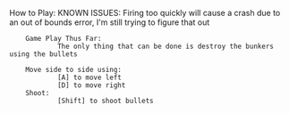 How to Play:
        KNOWN ISSUES:
                Firing too quickly will cause a crash due to an out of bounds error, I'm still trying to figure that out

        Game Play Thus Far:
                The only thing that can be done is destroy the bunkers using the bullets

        Move side to side using: 
                [A] to move left
                [D] to move right
        Shoot:
                [Shift] to shoot bullets
